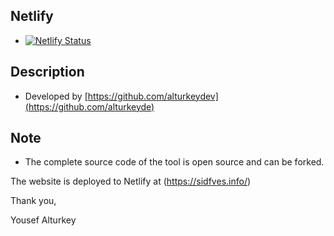 ## Netlify
- [![Netlify Status](https://api.netlify.com/api/v1/badges/ff99bb19-8acb-42c5-b59f-e8cb53e38ab1/deploy-status)](https://app.netlify.com/sites/elated-goldberg-4830e6/deploys)

## Description
- Developed by [https://github.com/alturkeydev](https://github.com/alturkeyde)

## Note
- The complete source code of the tool is open source and can be forked.

The website is deployed to Netlify at (https://sidfves.info/)

Thank you,

Yousef Alturkey
